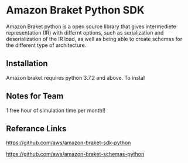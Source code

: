 # Amazon Braket Python SDK

Amazon Braket python is a open source library that gives intermediete representation (IR) with differnt options, such as serialization and deserialization of the IR load, as well as being able to create schemas for the different type of architecture.

## Installation

Amazon braket requires python 3.7.2 and above. To instal

## Notes for Team

1 free hour of simulation time per month!!

## Referance Links

<https://github.com/aws/amazon-braket-sdk-python>

<https://github.com/aws/amazon-braket-schemas-python>
